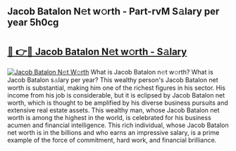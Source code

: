 ## Jacob Batalon N𝚎t w𝚘rth - Part-rvM S𝚊lary per year 5h0cg

# <h2><a href="http://gc3e1fd.nevu.top/?p=Jacob+Batalon">🔗 👉🔴 Jacob Batalon N𝚎t w𝚘rth - S𝚊lary</a></h2>

[![Jacob Batalon N𝚎t W𝚘rth](https://i.imgur.com/Oavwk0R.jpeg)](http://gc3e1fd.nevu.top/?p=Jacob+Batalon)
What is Jacob Batalon n𝚎t w𝚘rth? What is Jacob Batalon s𝚊lary per year?
This wealthy person's Jacob Batalon net worth is substantial, making him one of the richest figures in his sector. His income from his job is considerable, but it is eclipsed by Jacob Batalon net worth, which is thought to be amplified by his diverse business pursuits and extensive real estate assets. This wealthy man, whose Jacob Batalon net worth is among the highest in the world, is celebrated for his business acumen and financial intelligence. This rich individual, whose Jacob Batalon net worth is in the billions and who earns an impressive salary, is a prime example of the force of commitment, hard work, and financial brilliance.
